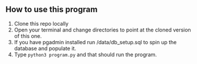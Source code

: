 ## How to use this program

1. Clone this repo locally
2. Open your terminal and change directories to point at the cloned version of this one.
3. If you have pgadmin installed run /data/db_setup.sql to spin up the database and populate it.
3. Type `python3 program.py` and that should run the program.
